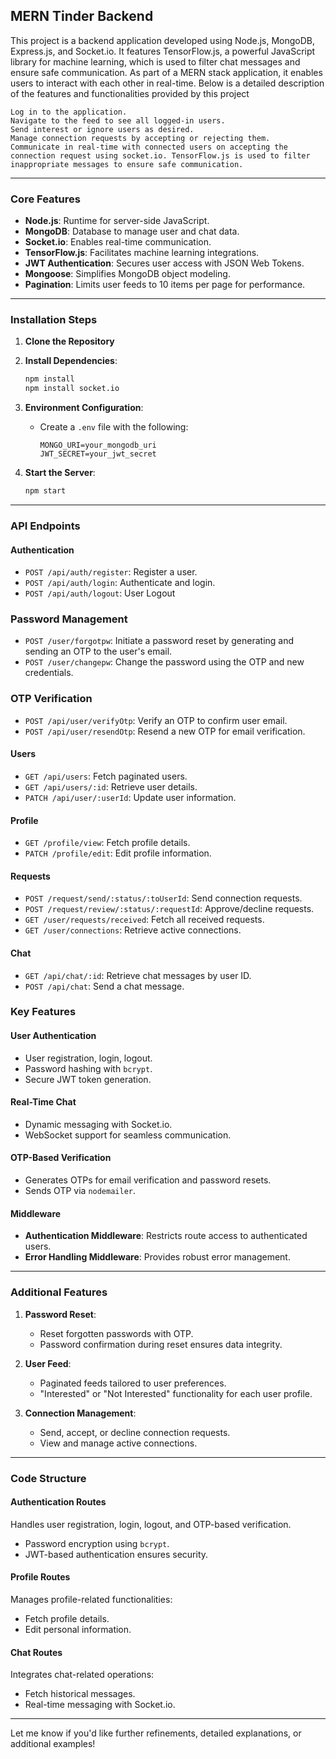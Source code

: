 
## **MERN Tinder Backend**

This project is a backend application developed using Node.js, MongoDB, Express.js, and Socket.io. It features TensorFlow.js, a powerful JavaScript library for machine learning, which is used to filter chat messages and ensure safe communication. As part of a MERN stack application, it enables users to interact with each other in real-time. Below is a detailed description of the features and functionalities provided by this project

    Log in to the application.
    Navigate to the feed to see all logged-in users.
    Send interest or ignore users as desired.
    Manage connection requests by accepting or rejecting them.
    Communicate in real-time with connected users on accepting the connection request using socket.io. TensorFlow.js is used to filter inappropriate messages to ensure safe communication.

---

### **Core Features**
- **Node.js**: Runtime for server-side JavaScript.
- **MongoDB**: Database to manage user and chat data.
- **Socket.io**: Enables real-time communication.
- **TensorFlow.js**: Facilitates machine learning integrations.
- **JWT Authentication**: Secures user access with JSON Web Tokens.
- **Mongoose**: Simplifies MongoDB object modeling.
- **Pagination**: Limits user feeds to 10 items per page for performance.

---

### **Installation Steps**
1. **Clone the Repository**  

2. **Install Dependencies**:
   ```bash
   npm install
   npm install socket.io
   ```

3. **Environment Configuration**:
   - Create a `.env` file with the following:
     ```env
     MONGO_URI=your_mongodb_uri
     JWT_SECRET=your_jwt_secret
     ```

4. **Start the Server**:
   ```bash
   npm start
   ```

---

### **API Endpoints**

#### **Authentication**
- `POST /api/auth/register`: Register a user.
- `POST /api/auth/login`: Authenticate and login.
-  `POST /api/auth/logout`: User Logout

### **Password Management**
- `POST /user/forgotpw`: Initiate a password reset by generating and sending an OTP to the user's email.
- `POST /user/changepw`: Change the password using the OTP and new credentials.

### **OTP Verification**

- `POST /api/user/verifyOtp`: Verify an OTP to confirm user email.
- `POST /api/user/resendOtp`: Resend a new OTP for email verification.

#### **Users**
- `GET /api/users`: Fetch paginated users.
- `GET /api/users/:id`: Retrieve user details.
- `PATCH /api/user/:userId`: Update user information.

#### **Profile**
- `GET /profile/view`: Fetch profile details.
- `PATCH /profile/edit`: Edit profile information.

#### **Requests**
- `POST /request/send/:status/:toUserId`: Send connection requests.
- `POST /request/review/:status/:requestId`: Approve/decline requests.
- `GET /user/requests/received`: Fetch all received requests.
- `GET /user/connections`: Retrieve active connections.

#### **Chat**
- `GET /api/chat/:id`: Retrieve chat messages by user ID.
- `POST /api/chat`: Send a chat message.


### **Key Features**

#### **User Authentication**
- User registration, login, logout.
- Password hashing with `bcrypt`.
- Secure JWT token generation.

#### **Real-Time Chat**
- Dynamic messaging with Socket.io.
- WebSocket support for seamless communication.

#### **OTP-Based Verification**
- Generates OTPs for email verification and password resets.
- Sends OTP via `nodemailer`.

#### **Middleware**
- **Authentication Middleware**: Restricts route access to authenticated users.
- **Error Handling Middleware**: Provides robust error management.

---

### **Additional Features**

1. **Password Reset**:
   - Reset forgotten passwords with OTP.
   - Password confirmation during reset ensures data integrity.

2. **User Feed**:
   - Paginated feeds tailored to user preferences.
   - "Interested" or "Not Interested" functionality for each user profile.

3. **Connection Management**:
   - Send, accept, or decline connection requests.
   - View and manage active connections.

---

### **Code Structure**

#### **Authentication Routes**
Handles user registration, login, logout, and OTP-based verification.
- Password encryption using `bcrypt`.
- JWT-based authentication ensures security.

#### **Profile Routes**
Manages profile-related functionalities:
- Fetch profile details.
- Edit personal information.

#### **Chat Routes**
Integrates chat-related operations:
- Fetch historical messages.
- Real-time messaging with Socket.io.

---

Let me know if you'd like further refinements, detailed explanations, or additional examples!

